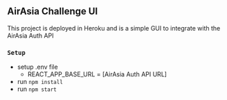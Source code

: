 ## AirAsia Challenge UI

This project is deployed in Heroku and is a simple GUI
to integrate with the AirAsia Auth API

### `Setup`

- setup .env file 
  - REACT_APP_BASE_URL = [AirAsia Auth API URL]  
- run `npm install`
- run `npm start`
